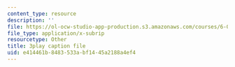 ```yaml
---
content_type: resource
description: ''
file: https://ol-ocw-studio-app-production.s3.amazonaws.com/courses/6-003-signals-and-systems-fall-2011/e414461b8483533abf1445a2188a4ef4_K3OFb7RlbVE.vtt
file_type: application/x-subrip
resourcetype: Other
title: 3play caption file
uid: e414461b-8483-533a-bf14-45a2188a4ef4
---
```

